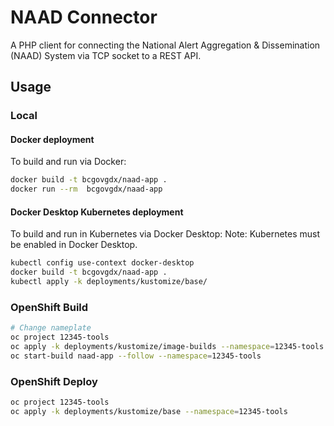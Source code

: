 # NAAD Connector
A PHP client for connecting the National Alert Aggregation & Dissemination (NAAD) System via TCP socket to a REST API.

## Usage

### Local

#### Docker deployment
To build and run via Docker:
```sh
docker build -t bcgovgdx/naad-app .
docker run --rm  bcgovgdx/naad-app
```

#### Docker Desktop Kubernetes deployment
To build and run in Kubernetes via Docker Desktop:
Note: Kubernetes must be enabled in Docker Desktop.
```sh
kubectl config use-context docker-desktop
docker build -t bcgovgdx/naad-app .
kubectl apply -k deployments/kustomize/base/
```

### OpenShift Build
```sh
# Change nameplate 
oc project 12345-tools
oc apply -k deployments/kustomize/image-builds --namespace=12345-tools
oc start-build naad-app --follow --namespace=12345-tools
```

### OpenShift Deploy
```sh
oc project 12345-tools
oc apply -k deployments/kustomize/base --namespace=12345-tools
```